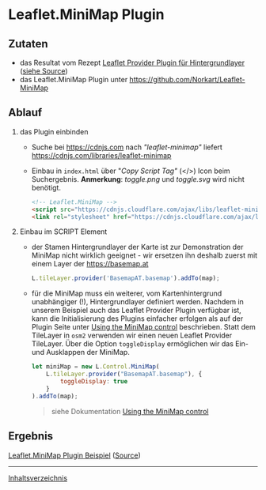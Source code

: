 # Leaflet.MiniMap Plugin

## Zutaten

- das Resultat vom Rezept [Leaflet Provider Plugin für Hintergrundlayer](https://webmapping.github.io/cookbook/plugin_leaflet_provider) ([siehe Source](https://github.com/webmapping/cookbook/blob/main/plugin_leaflet_provider_example.html))
- das Leaflet.MiniMap Plugin unter <https://github.com/Norkart/Leaflet-MiniMap>

## Ablauf

1. das Plugin einbinden

    - Suche bei <https://cdnjs.com> nach *"leaflet-minimap"* liefert <https://cdnjs.com/libraries/leaflet-minimap>

    - Einbau in `index.html` über "*Copy Script Tag"* (\</>) Icon beim Suchergebnis. **Anmerkung**: *toggle.png* und *toggle.svg* wird nicht benötigt.

        ```html
        <!-- Leaflet.MiniMap -->
        <script src="https://cdnjs.cloudflare.com/ajax/libs/leaflet-minimap/3.6.1/Control.MiniMap.min.js" integrity="sha512-WL3nAJlWFKoDShduxQRyY3wkBnQsINXdIfWIW48ZaPgYz1wYNnxIwFMMgigzSgjNBC2WWZ8Y8/sSyUU6abuF0g==" crossorigin="anonymous" referrerpolicy="no-referrer"></script>
        <link rel="stylesheet" href="https://cdnjs.cloudflare.com/ajax/libs/leaflet-minimap/3.6.1/Control.MiniMap.min.css" integrity="sha512-qm+jY0iQ4Xf5RL79UB75REDLYD0jtvxxVZp2RVIW8sm8RNiHdeN43oksqUPrBIshJtQcVPrAL08ML2Db8fFZiA==" crossorigin="anonymous" referrerpolicy="no-referrer" />
        ```

2. Einbau im SCRIPT Element

    - der Stamen Hintergrundlayer der Karte ist zur Demonstration der MiniMap nicht wirklich geeignet - wir ersetzen ihn deshalb zuerst mit einem Layer der <https://basemap.at>

        ```javascript
        L.tileLayer.provider('BasemapAT.basemap').addTo(map);
        ```

    - für die MiniMap muss ein weiterer, vom Kartenhintergrund unabhängiger (!), Hintergrundlayer definiert werden. Nachdem in unserem Beispiel auch das Leaflet Provider Plugin verfügbar ist, kann die Initialisierung des Plugins einfacher erfolgen als auf der Plugin Seite unter [Using the MiniMap control](https://github.com/Norkart/Leaflet-MiniMap#using-the-minimap-control) beschrieben. Statt dem TileLayer in `osm2` verwenden wir einen neuen Leaflet Provider TileLayer. Über die Option `toggleDisplay` ermöglichen wir das Ein- und Ausklappen der MiniMap.

        ```javascript
        let miniMap = new L.Control.MiniMap(
            L.tileLayer.provider("BasemapAT.basemap"), {
                toggleDisplay: true
            }
        ).addTo(map);
        ```

        > siehe Dokumentation [Using the MiniMap control](https://github.com/Norkart/Leaflet-MiniMap#using-the-minimap-control)

## Ergebnis

[Leaflet.MiniMap Plugin Beispiel](https://webmapping.github.io/cookbook/plugin_leaflet_minimap_example.html) ([Source](https://github.com/webmapping/cookbook/blob/main/plugin_leaflet_minimap_example.html))

___
[Inhaltsverzeichnis](https://webmapping.github.io/cookbook/index)
